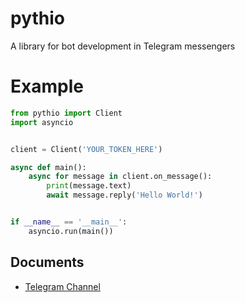 # pythio
A library for bot development in Telegram messengers

# Example
```python
from pythio import Client
import asyncio


client = Client('YOUR_TOKEN_HERE')

async def main():
    async for message in client.on_message():
        print(message.text)
        await message.reply('Hello World!')


if __name__ == '__main__':
    asyncio.run(main())

```

## Documents
- [Telegram Channel](https://t.me/pythio)
